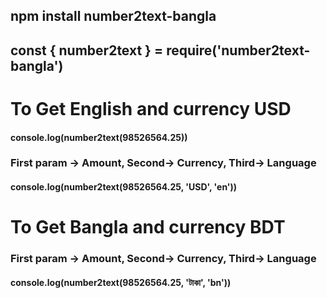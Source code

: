 ## npm install number2text-bangla
## const { number2text } = require('number2text-bangla')

# To Get English and currency USD
#### console.log(number2text(98526564.25))
### First param -> Amount, Second-> Currency, Third-> Language
#### console.log(number2text(98526564.25, 'USD', 'en'))
# To Get Bangla and currency BDT
### First param -> Amount, Second-> Currency, Third-> Language
#### console.log(number2text(98526564.25, 'টাকা', 'bn'))